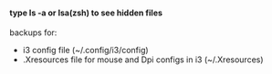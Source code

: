 #### type ls -a or lsa(zsh) to see hidden files
backups for: 
- i3 config file (~/.config/i3/config)
- .Xresources file for mouse and Dpi configs in i3 (~/.Xresources)
